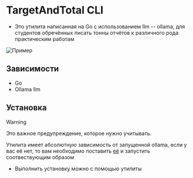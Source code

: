 # TargetAndTotal CLI

* Это утилита написанная на Go с использованием llm -- ollama, для студентов обречённых писать тонны отчётов к различного рода практическим работам

![Пример](./preview/preview.gif)

## Зависимости
* Go
* Ollama llm
## Установка
> [!WARNING]
> Это важное предупреждение, которое нужно учитывать.
> 
> Утилита имеет абсолютную зависимость от запущенной ollama, если у вас её нет, то вам необходимо поставить [её](https://hub.docker.com/r/ollama/ollama) и запустить соотвествующим образом

* Выполнить установку можно с помощью утилиты 